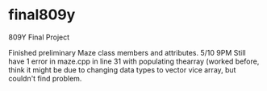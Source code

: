 # final809y
809Y Final Project

Finished preliminary Maze class members and attributes. 5/10 9PM
Still have 1 error in maze.cpp in line 31 with populating thearray (worked before, think it might be due to changing data types to vector<vector> vice array, but couldn't find problem.
